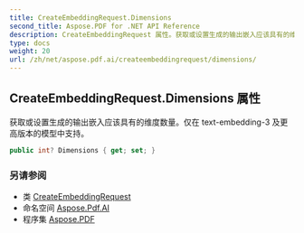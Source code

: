 ```yaml
---
title: CreateEmbeddingRequest.Dimensions
second_title: Aspose.PDF for .NET API Reference
description: CreateEmbeddingRequest 属性。获取或设置生成的输出嵌入应该具有的维度数量。仅在 textembedding3 及更高版本的模型中支持
type: docs
weight: 20
url: /zh/net/aspose.pdf.ai/createembeddingrequest/dimensions/
---
```

## CreateEmbeddingRequest.Dimensions 属性

获取或设置生成的输出嵌入应该具有的维度数量。仅在 text-embedding-3 及更高版本的模型中支持。

```csharp
public int? Dimensions { get; set; }
```

### 另请参阅

* 类 [CreateEmbeddingRequest](../)
* 命名空间 [Aspose.Pdf.AI](../../../aspose.pdf.ai/)
* 程序集 [Aspose.PDF](../../../)